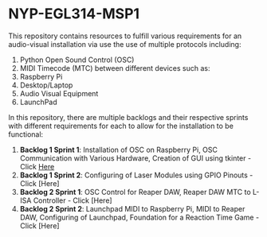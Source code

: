 # NYP-EGL314-MSP1
This repository contains resources to fulfill various requirements for an audio-visual installation via use the use of multiple protocols including:
1. Python Open Sound Control (OSC)
2. MIDI Timecode (MTC)
between different devices such as:
1. Raspberry Pi
2. Desktop/Laptop
3. Audio Visual Equipment
4. LaunchPad

In this repository, there are multiple backlogs and their respective sprints with different requirements for each to allow for the installation to be functional:
1. **Backlog 1 Sprint 1**: Installation of OSC on Raspberry Pi, OSC Communication with Various Hardware, Creation of GUI using tkinter - Click [Here](./Backlog1Sprint1/B1S1.md)
2. **Backlog 1 Sprint 2**: Configuring of Laser Modules using GPIO Pinouts - Click [Here]
3. **Backlog 2 Sprint 1**: OSC Control for Reaper DAW, Reaper DAW MTC to L-ISA Controller - Click [Here]
4. **Backlog 2 Sprint 2**: Launchpad MIDI to Raspberry Pi, MIDI to Reaper DAW, Configuring of Launchpad, Foundation for a Reaction Time Game - Click [Here]
